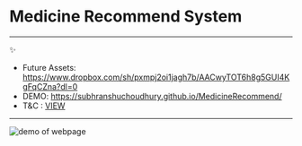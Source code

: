 # Medicine Recommend System
___________________________

✨
- Future Assets: https://www.dropbox.com/sh/pxmpj2oi1jagh7b/AACwyTOT6h8g5GUI4KgFqCZna?dl=0
- DEMO: https://subhranshuchoudhury.github.io/MedicineRecommend/
- T&C : [ VIEW ](https://raw.githubusercontent.com/subhranshuchoudhury/MedicineRecommend/main/Terms%20And%20Conditions.txt)
__________________________
![demo of webpage](https://user-images.githubusercontent.com/63858190/152561855-0d43a832-9d96-40ca-9f5b-480237f925ed.png)
